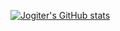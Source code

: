 [![Jogiter's GitHub stats](https://github-readme-stats.vercel.app/api?username=jogiter)](https://github.com/jogiter/github-readme-stats)
